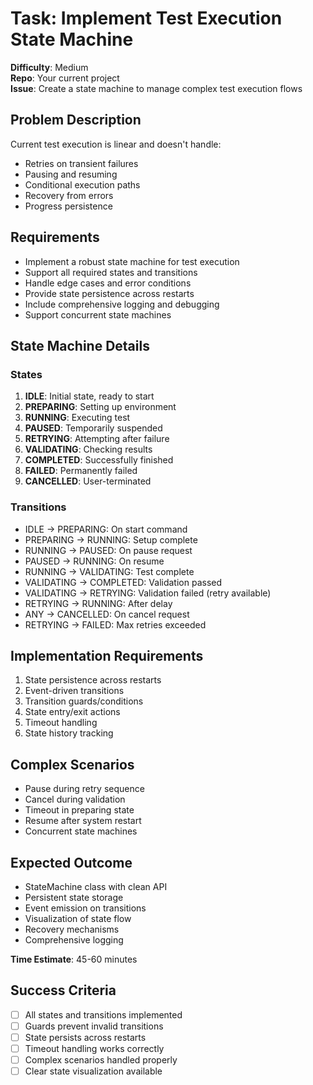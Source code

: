 # Task: Implement Test Execution State Machine

**Difficulty**: Medium  
**Repo**: Your current project  
**Issue**: Create a state machine to manage complex test execution flows  

## Problem Description
Current test execution is linear and doesn't handle:
- Retries on transient failures
- Pausing and resuming
- Conditional execution paths
- Recovery from errors
- Progress persistence

## Requirements
- Implement a robust state machine for test execution
- Support all required states and transitions
- Handle edge cases and error conditions
- Provide state persistence across restarts
- Include comprehensive logging and debugging
- Support concurrent state machines

## State Machine Details

### States
1. **IDLE**: Initial state, ready to start
2. **PREPARING**: Setting up environment
3. **RUNNING**: Executing test
4. **PAUSED**: Temporarily suspended
5. **RETRYING**: Attempting after failure
6. **VALIDATING**: Checking results
7. **COMPLETED**: Successfully finished
8. **FAILED**: Permanently failed
9. **CANCELLED**: User-terminated

### Transitions
- IDLE → PREPARING: On start command
- PREPARING → RUNNING: Setup complete
- RUNNING → PAUSED: On pause request
- PAUSED → RUNNING: On resume
- RUNNING → VALIDATING: Test complete
- VALIDATING → COMPLETED: Validation passed
- VALIDATING → RETRYING: Validation failed (retry available)
- RETRYING → RUNNING: After delay
- ANY → CANCELLED: On cancel request
- RETRYING → FAILED: Max retries exceeded

## Implementation Requirements
1. State persistence across restarts
2. Event-driven transitions
3. Transition guards/conditions
4. State entry/exit actions
5. Timeout handling
6. State history tracking

## Complex Scenarios
- Pause during retry sequence
- Cancel during validation
- Timeout in preparing state
- Resume after system restart
- Concurrent state machines

## Expected Outcome
- StateMachine class with clean API
- Persistent state storage
- Event emission on transitions
- Visualization of state flow
- Recovery mechanisms
- Comprehensive logging

**Time Estimate**: 45-60 minutes

## Success Criteria
- [ ] All states and transitions implemented
- [ ] Guards prevent invalid transitions
- [ ] State persists across restarts
- [ ] Timeout handling works correctly
- [ ] Complex scenarios handled properly
- [ ] Clear state visualization available
